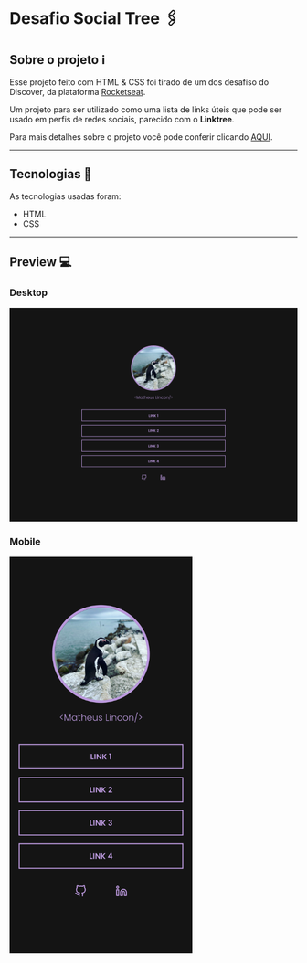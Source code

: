 # Desafio Social Tree :paperclips:

## Sobre o projeto :information_source:

Esse projeto feito com HTML & CSS foi tirado de um dos desafiso do Discover, da plataforma [Rocketseat](https://app.rocketseat.com.br/discover).

Um projeto para ser utilizado como uma lista de links úteis que pode ser usado em perfis de redes sociais, parecido com o **Linktree**.

Para mais detalhes sobre o projeto você pode conferir clicando [AQUI](https://app.rocketseat.com.br/discover/challenges/social-tree).

---

## Tecnologias :wrench:

As tecnologias usadas foram:

- HTML
- CSS

---

## Preview :computer:

### Desktop

<img src="./readme-files/desktop-preview.png" width="720px" />

### Mobile

<img src="./readme-files/mobile-preview.png" width="320px"/>

